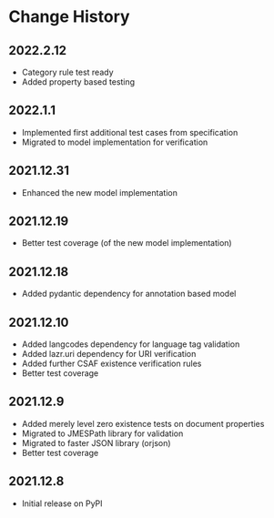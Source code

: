 # Change History

## 2022.2.12

* Category rule test ready
* Added property based testing

## 2022.1.1

* Implemented first additional test cases from specification
* Migrated to model implementation for verification

## 2021.12.31

* Enhanced the new model implementation

## 2021.12.19

* Better test coverage (of the new model implementation)

## 2021.12.18

* Added pydantic dependency for annotation based model

## 2021.12.10

* Added langcodes dependency for language tag validation
* Added lazr.uri dependency for URI verification
* Added further CSAF existence verification rules
* Better test coverage

## 2021.12.9

* Added merely level zero existence tests on document properties 
* Migrated to JMESPath library for validation
* Migrated to faster JSON library (orjson)
* Better test coverage

## 2021.12.8

* Initial release on PyPI

